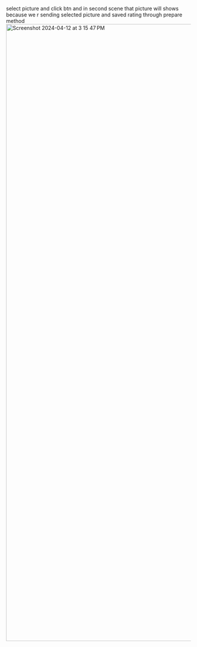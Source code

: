 select picture and click btn and in second scene that picture will shows because we r sending selected picture and saved rating through prepare method
<img width="1680" alt="Screenshot 2024-04-12 at 3 15 47 PM" src="https://github.com/sumanthpalliboina/SegueInCode/assets/85536329/34ce6f37-85b2-4df4-816a-d5ec8f366d1e">

